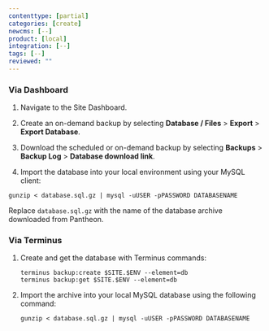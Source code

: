 ```yaml
---
contenttype: [partial]
categories: [create]
newcms: [--]
product: [local]
integration: [--]
tags: [--]
reviewed: ""
---
```


### Via Dashboard

1. Navigate to the Site Dashboard.

2. Create an on-demand backup by selecting **Database / Files** > **Export** > **Export Database**.

3. Download the scheduled or on-demand backup by selecting **Backups** > **Backup Log** > **Database download link**.

4. Import the database into your local environment using your MySQL client:

  ```bash{promptUser: user}
  gunzip < database.sql.gz | mysql -uUSER -pPASSWORD DATABASENAME
  ```

  <Alert title="Note" type="info">

  Replace `database.sql.gz` with the name of the database archive downloaded from Pantheon.

  </Alert>

### Via Terminus

1. Create and get the database with Terminus commands:

    ```bash{promptUser: user}
    terminus backup:create $SITE.$ENV --element=db
    terminus backup:get $SITE.$ENV --element=db
    ```

2. Import the archive into your local MySQL database using the following command:

    ```bash{promptUser: user}
    gunzip < database.sql.gz | mysql -uUSER -pPASSWORD DATABASENAME
    ```
